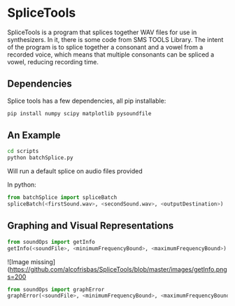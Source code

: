 # SpliceTools

SpliceTools is a program that splices together
WAV files for use in synthesizers. In it, there
is some code from SMS TOOLS Library. The intent
of the program is to splice together a consonant
and a vowel from a recorded voice, which means
that multiple consonants can be spliced a vowel,
reducing recording time.

## Dependencies

Splice tools has a few dependencies, all pip installable:

```python
pip install numpy scipy matplotlib pysoundfile
```
## An Example

```bash
cd scripts
python batchSplice.py
```

Will run a default splice on audio files provided

In python:


```python
from batchSplice import spliceBatch
spliceBatch(<firstSound.wav>, <secondSound.wav>, <outputDestination>)
```

## Graphing and Visual Representations

```python
from soundOps import getInfo
getInfo(<soundFile>, <minimumFrequencyBound>, <maximumFrequencyBound>)
```
![Image missing](https://github.com/alcofrisbas/SpliceTools/blob/master/images/getInfo.pngs=200
```python
from soundOps import graphError
graphError(<soundFile>, <minimumFrequencyBound>, <maximumFrequencyBound>)
```
